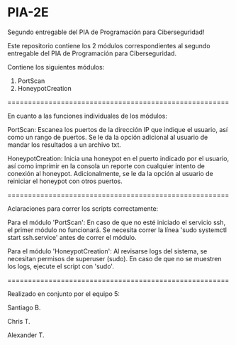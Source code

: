 # PIA-2E
Segundo entregable del PIA de Programación para Ciberseguridad!

Este repositorio contiene los 2 módulos correspondientes al segundo entregable del PIA de Programación para Ciberseguridad.

Contiene los siguientes módulos:

1. PortScan
2. HoneypotCreation

======================================================

En cuanto a las funciones individuales de los módulos:

PortScan: Escanea los puertos de la dirección IP que indique el usuario, así como un rango de puertos. Se le da la opción adicional al usuario de mandar los resultados a un archivo txt.

HoneypotCreation: Inicia una honeypot en el puerto indicado por el usuario, así como imprimir en la consola un reporte con cualquier intento de conexión al honeypot. Adicionalmente, se le da la opción al usuario de reiniciar el honeypot con otros puertos.

======================================================

Aclaraciones para correr los scripts correctamente:

Para el módulo 'PortScan': En caso de que no esté iniciado el servicio ssh, el primer módulo no funcionará. Se necesita correr la línea 'sudo systemctl start ssh.service' antes de correr el módulo.

Para el módulo 'HoneypotCreation': Al revisarse logs del sistema, se necesitan permisos de superuser (sudo). En caso de que no se muestren los logs, ejecute el script con 'sudo'.

======================================================

Realizado en conjunto por el equipo 5:

Santiago B.

Chris T.

Alexander T.
